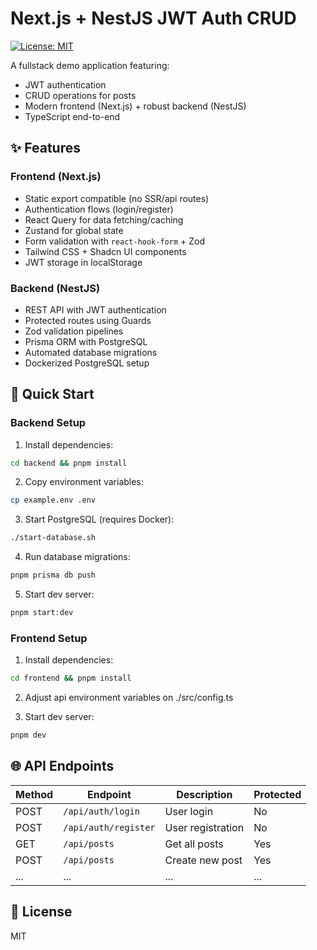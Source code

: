 # Next.js + NestJS JWT Auth CRUD

[![License: MIT](https://img.shields.io/badge/License-MIT-blue.svg)](https://opensource.org/licenses/MIT)

A fullstack demo application featuring:

- JWT authentication
- CRUD operations for posts
- Modern frontend (Next.js) + robust backend (NestJS)
- TypeScript end-to-end

## ✨ Features

### Frontend (Next.js)

- Static export compatible (no SSR/api routes)
- Authentication flows (login/register)
- React Query for data fetching/caching
- Zustand for global state
- Form validation with `react-hook-form` + Zod
- Tailwind CSS + Shadcn UI components
- JWT storage in localStorage

### Backend (NestJS)

- REST API with JWT authentication
- Protected routes using Guards
- Zod validation pipelines
- Prisma ORM with PostgreSQL
- Automated database migrations
- Dockerized PostgreSQL setup

## 🚀 Quick Start

### Backend Setup

1. Install dependencies:

```bash
cd backend && pnpm install
```

2. Copy environment variables:

```bash
cp example.env .env
```

3. Start PostgreSQL (requires Docker):

```bash
./start-database.sh
```

4. Run database migrations:

```bash
pnpm prisma db push
```

5. Start dev server:

```bash
pnpm start:dev
```

### Frontend Setup

<!-- 1. Install dependencies:

   ```bash
   cd frontend && pnpm install
   ```

2. Start dev server:
   ```bash
   pnpm dev
   ``` -->

1. Install dependencies:

```bash
cd frontend && pnpm install
```

2. Adjust api environment variables on ./src/config.ts

3. Start dev server:

```bash
pnpm dev
```

## 🌐 API Endpoints

| Method | Endpoint             | Description       | Protected |
| ------ | -------------------- | ----------------- | --------- |
| POST   | `/api/auth/login`    | User login        | No        |
| POST   | `/api/auth/register` | User registration | No        |
| GET    | `/api/posts`         | Get all posts     | Yes       |
| POST   | `/api/posts`         | Create new post   | Yes       |
| ...    | ...                  | ...               | ...       |

## 📝 License

MIT
